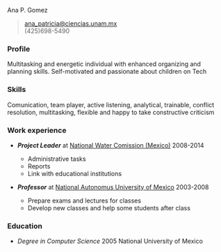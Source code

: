 Ana P. Gomez
> ana_patricia@ciencias.unam.mx  
(425)698-5490
### Profile 
Multitasking and energetic individual with enhanced organizing and planning skills. Self-motivated and passionate about children on Tech
### Skills
Comunication, team player, active listening, analytical, trainable, conflict resolution, multitasking, flexible and happy to take constructive criticism
### Work experience
* **_Project Leader_** at [National Water Comission (Mexico)](www.gob.mx/conagua) 2008-2014
  
  * Administrative tasks
  * Reports
  * Link with educational institutions
  
* **_Professor_** at [National Autonomus University of Mexico](https://www.unam.mx/) 2003-2008
  * Prepare exams and lectures for classes
  * Develop new classes and help some students after class

### Education

* _Degree in Computer Science_ 2005
National University of Mexico
